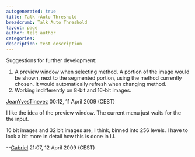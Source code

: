 ```yaml
---
autogenerated: true
title: Talk ›Auto Threshold
breadcrumb: Talk Auto Threshold
layout: page
author: test author
categories: 
description: test description
---
```


Suggestions for further development:

1.  A preview window when selecting method. A portion of the image would be shown, next to the segmented portion, using the method currently chosen. It would automatically refresh when changing method.
2.  Working indifferently on 8-bit and 16-bit images.

[JeanYvesTinevez](User_JeanYvesTinevez "wikilink") 00:12, 11 April 2009 (CEST)

I like the idea of the preview window. The current menu just waits for the the input.

16 bit images and 32 bit images are, I think, binned into 256 levels. I have to look a bit more in detail how this is done in IJ.

\--[Gabriel](User_Landini "wikilink") 21:07, 12 April 2009 (CEST)
